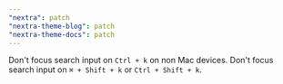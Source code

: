 ```yaml
---
"nextra": patch
"nextra-theme-blog": patch
"nextra-theme-docs": patch
---
```


Don't focus search input on `Ctrl + k` on non Mac devices.
Don't focus search input on `⌘ + Shift + k` or `Ctrl + Shift + k`.
